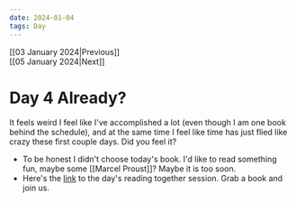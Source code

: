 ```yaml
---
date: 2024-01-04
tags: Day
---
```


[[03 January 2024|Previous]]  
[[05 January 2024|Next]] 

# Day 4 Already?

It feels weird I feel like I've accomplished a lot (even though I am one book behind the schedule), and at the same time I feel like time has just flied like crazy these first couple days. Did you feel it?

- To be honest I didn't choose today's book. I'd like to read something fun, maybe some [[Marcel Proust]]? Maybe it is too soon.
- Here's the [link](https://youtube.com/live/5t3hUWFbN_4?feature=share) to the day's reading together session. Grab a book and join us.
